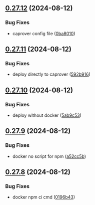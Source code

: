 ## [0.27.12](https://github.com/EddieHubCommunity/HealthCheck/compare/v0.27.11...v0.27.12) (2024-08-12)


### Bug Fixes

* caprover config file ([0ba8010](https://github.com/EddieHubCommunity/HealthCheck/commit/0ba8010485962ad625136c7e841c1ff71d771681))



## [0.27.11](https://github.com/EddieHubCommunity/HealthCheck/compare/v0.27.10...v0.27.11) (2024-08-12)


### Bug Fixes

* deploy directly to caprover ([592b916](https://github.com/EddieHubCommunity/HealthCheck/commit/592b916d0de92432fa41e1a49c353204435b2d9c))



## [0.27.10](https://github.com/EddieHubCommunity/HealthCheck/compare/v0.27.9...v0.27.10) (2024-08-12)


### Bug Fixes

* deploy without docker ([5ab9c53](https://github.com/EddieHubCommunity/HealthCheck/commit/5ab9c53953463fbeb2021247cd5e503b16133e15))



## [0.27.9](https://github.com/EddieHubCommunity/HealthCheck/compare/v0.27.8...v0.27.9) (2024-08-12)


### Bug Fixes

* docker no script for npm ([a52cc5b](https://github.com/EddieHubCommunity/HealthCheck/commit/a52cc5bfa7e043ed703c101fee7a8ad784363151))



## [0.27.8](https://github.com/EddieHubCommunity/HealthCheck/compare/v0.27.7...v0.27.8) (2024-08-12)


### Bug Fixes

* docker npm ci cmd ([0196b43](https://github.com/EddieHubCommunity/HealthCheck/commit/0196b4358db9cf25e48e1b83f6d511d4291fc665))



